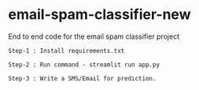 # email-spam-classifier-new
End to end code for the email spam classifier project

```
Step-1 : Install requirements.txt
```
```
Step-2 : Run command - streamlit run app.py 
```
```
Step-3 : Write a SMS/Email for prediction.
````
